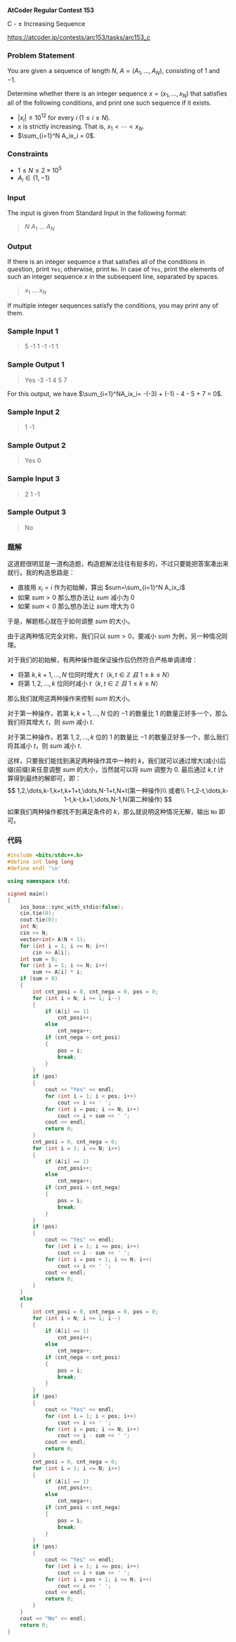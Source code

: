 **AtCoder Regular Contest 153**

C - ± Increasing Sequence

https://atcoder.jp/contests/arc153/tasks/arc153_c

<!--more-->

### Problem Statement

You are given a sequence of length $N$, $A = (A_1, \ldots, A_N)$, consisting of $1$ and $-1$.

Determine whether there is an integer sequence $x = (x_1, \ldots, x_N)$ that satisfies all of the following conditions, and print one such sequence if it exists.

- $|x_i| \leq 10^{12}$ for every $i$ ($1\leq i\leq N$).
- $x$ is strictly increasing. That is, $x_1 < \cdots < x_N$.
- $\sum_{i=1}^N A_ix_i = 0$.
### Constraints

- $1\leq N\leq 2\times 10^5$
- $A_i \in \lbrace 1, -1\rbrace$
### Input

The input is given from Standard Input in the following format:

> $N$
> $A_1$ $\ldots$ $A_N$

### Output

If there is an integer sequence $x$ that satisfies all of the conditions in question, print `Yes`; otherwise, print `No`. In case of `Yes`, print the elements of such an integer sequence $x$ in the subsequent line, separated by spaces.

> $x_1$ $\ldots$ $x_N$

If multiple integer sequences satisfy the conditions, you may print any of them.

### Sample Input 1

> 5
> -1 1 -1 -1 1

### Sample Output 1

> Yes
> -3 -1 4 5 7

For this output, we have $\sum_{i=1}^NA_ix_i= -(-3) + (-1) - 4 - 5 + 7 = 0$.

### Sample Input 2

> 1
> -1

### Sample Output 2

> Yes
> 0

### Sample Input 3

> 2
> 1 -1

### Sample Output 3

> No

### 题解

这道题很明显是一道构造题，构造题解法往往有挺多的，不过只要能把答案凑出来就行。我的构造思路是：

- 直接用 $x_i=i$ 作为初始解，算出 $sum=\sum_{i=1}^N A_ix_i$
- 如果 $sum>0$ 那么想办法让 $sum$ 减小为 $0$
- 如果 $sum<0$ 那么想办法让 $sum$ 增大为 $0$

于是，解题核心就在于如何调整 $sum$ 的大小。

由于这两种情况完全对称，我们只以 $sum>0$，要减小 $sum$ 为例，另一种情况同理。

对于我们的初始解，有两种操作能保证操作后仍然符合严格单调递增：

- 将第 $k,k+1,\dots,N$ 位同时增大 $t$（$k,t\in\mathbb{Z}\ 且\ 1\leq k\leq N$）
- 将第 $1,2,\dots,k$ 位同时减小 $t$（$k,t\in\mathbb{Z}\ 且\ 1\leq k\leq N$）

那么我们就用这两种操作来控制 $sum$ 的大小。

对于第一种操作，若第 $k,k+1,\dots,N$ 位的 $-1$ 的数量比 $1$ 的数量正好多一个，那么我们将其增大 $t$，则 $sum$ 减小 $t$.

对于第二种操作，若第 $1,2,\dots,k$ 位的 $1$ 的数量比 $-1$ 的数量正好多一个，那么我们将其减小 $t$，则 $sum$ 减小 $t$.

这样，只要我们能找到满足两种操作其中一种的 $k$，我们就可以通过增大(减小)后缀(前缀)来任意调整 $sum$ 的大小，当然就可以将 $sum$ 调整为 $0$. 最后通过 $k,t$ 计算得到最终的解即可，即：
$$
1,2,\dots,k-1,k+t,k+1+t,\dots,N-1+t,N+t(第一种操作)\\
或者\\
1-t,2-t,\dots,k-1-t,k-t,k+1,\dots,N-1,N(第二种操作)
$$
如果我们两种操作都找不到满足条件的 $k$，那么就说明这种情况无解，输出 `No` 即可。

### 代码

```cpp
#include <bits/stdc++.h>
#define int long long
#define endl '\n'

using namespace std;

signed main()
{
    ios_base::sync_with_stdio(false);
    cin.tie(0);
    cout.tie(0);
    int N;
    cin >> N;
    vector<int> A(N + 1);
    for (int i = 1; i <= N; i++)
        cin >> A[i];
    int sum = 0;
    for (int i = 1; i <= N; i++)
        sum += A[i] * i;
    if (sum > 0)
    {
        int cnt_posi = 0, cnt_nega = 0, pos = 0;
        for (int i = N; i >= 1; i--)
        {
            if (A[i] == 1)
                cnt_posi++;
            else
                cnt_nega++;
            if (cnt_nega > cnt_posi)
            {
                pos = i;
                break;
            }
        }
        if (pos)
        {
            cout << "Yes" << endl;
            for (int i = 1; i < pos; i++)
                cout << i << ' ';
            for (int i = pos; i <= N; i++)
                cout << i + sum << ' ';
            cout << endl;
            return 0;
        }
        cnt_posi = 0, cnt_nega = 0;
        for (int i = 1; i <= N; i++)
        {
            if (A[i] == 1)
                cnt_posi++;
            else
                cnt_nega++;
            if (cnt_posi > cnt_nega)
            {
                pos = i;
                break;
            }
        }
        if (pos)
        {
            cout << "Yes" << endl;
            for (int i = 1; i <= pos; i++)
                cout << i - sum << ' ';
            for (int i = pos + 1; i <= N; i++)
                cout << i << ' ';
            cout << endl;
            return 0;
        }
    }
    else
    {
        int cnt_posi = 0, cnt_nega = 0, pos = 0;
        for (int i = N; i >= 1; i--)
        {
            if (A[i] == 1)
                cnt_posi++;
            else
                cnt_nega++;
            if (cnt_nega < cnt_posi)
            {
                pos = i;
                break;
            }
        }
        if (pos)
        {
            cout << "Yes" << endl;
            for (int i = 1; i < pos; i++)
                cout << i << ' ';
            for (int i = pos; i <= N; i++)
                cout << i - sum << ' ';
            cout << endl;
            return 0;
        }
        cnt_posi = 0, cnt_nega = 0;
        for (int i = 1; i <= N; i++)
        {
            if (A[i] == 1)
                cnt_posi++;
            else
                cnt_nega++;
            if (cnt_posi < cnt_nega)
            {
                pos = i;
                break;
            }
        }
        if (pos)
        {
            cout << "Yes" << endl;
            for (int i = 1; i <= pos; i++)
                cout << i + sum << ' ';
            for (int i = pos + 1; i <= N; i++)
                cout << i << ' ';
            cout << endl;
            return 0;
        }
    }
    cout << "No" << endl;
    return 0;
}
```

